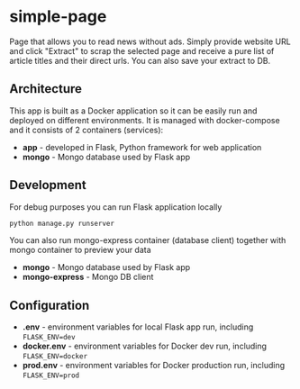 # simple-page

Page that allows you to read news without ads. 
Simply provide website URL and click "Extract" to scrap the selected page and receive a pure list of article titles and their direct urls.
You can also save your extract to DB.

## Architecture
This app is built as a Docker application so it can be easily run and deployed on different environments.
It is managed with docker-compose and it consists of 2 containers (services):
- **app** - developed in Flask, Python framework for web application
- **mongo** - Mongo database used by Flask app

## Development
For debug purposes you can run Flask application locally 
```python
python manage.py runserver
```
You can also run mongo-express container (database client) together with mongo container to preview your data
- **mongo** - Mongo database used by Flask app
- **mongo-express** - Mongo DB client

## Configuration
- **.env** - environment variables for local Flask app run, including
 ```FLASK_ENV=dev```
- **docker.env** - environment variables for Docker dev run, including
  ```FLASK_ENV=docker```
- **prod.env** - environment variables for Docker production run, including
```FLASK_ENV=prod```
